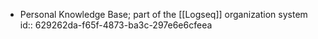 - Personal Knowledge Base; part of the [[Logseq]] organization system
  id:: 629262da-f65f-4873-ba3c-297e6e6cfeea